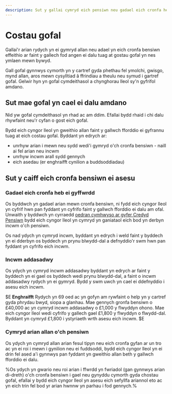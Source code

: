 ```yaml
---
description: Sut y gallai cymryd eich pensiwn neu gadael eich cronfa heb ei gyffwrdd effeithio ar faint fydd yn rhaid i chi ei dalu am ofal.
---
```


# Costau gofal

Gallai'r arian rydych yn ei gymryd allan neu adael yn eich cronfa bensiwn effeithio ar faint y gallech fod angen ei dalu tuag at gostau gofal yn nes ymlaen mewn bywyd.

Gall gofal gynnwys cymorth yn y cartref gyda phethau fel ymolchi, gwisgo, mynd allan, aros mewn cysylltiad â ffrindiau a theulu neu symud i gartref gofal. Gelwir hyn yn gofal cymdeithasol a chynghorau lleol sy'n gyfrifol amdano.

## Sut mae gofal yn cael ei dalu amdano

Nid yw gofal cymdeithasol yn rhad ac am ddim. Efallai bydd rhaid i chi dalu rhywfaint neu'r cyfan o gost eich gofal.

Bydd eich cyngor lleol yn gweithio allan faint y gallwch fforddio ei gyfrannu tuag at eich costau gofal. Byddant yn edrych ar:

- unrhyw arian i mewn neu sydd wedi'i gymryd o'ch cronfa bensiwn - naill ai fel arian neu incwm
- unrhyw incwm arall sydd gennych
- eich asedau (er enghraifft cynilion a buddsoddiadau)

## Sut y caiff eich cronfa bensiwn ei asesu

### Gadael eich cronfa heb ei gyffwrdd

Os byddwch yn gadael arian mewn cronfa bensiwn, ni fydd eich cyngor lleol yn cyfrif hwn pan fyddant yn cyfrifo faint y gallwch fforddio ei dalu am ofal. Unwaith y byddwch yn cyrraedd [oedran cymhwyso ar gyfer Credyd Pensiwn](https://www.gov.uk/calculate-state-pension) bydd eich cyngor lleol yn cymryd yn ganiataol eich bod yn derbyn incwm o'ch pensiwn.

Os nad ydych yn cymryd incwm, byddant yn edrych i weld faint y byddech yn ei dderbyn os byddech yn prynu blwydd-dal a defnyddio'r swm hwn pan fyddant yn cyfrifo eich incwm.

### Incwm addasadwy

Os ydych yn cymryd incwm addasadwy byddant yn edrych ar faint y byddech yn ei gael os byddech wedi prynu blwydd-dal, a faint o incwm addasadwy rydych yn ei gymryd. Bydd y swm uwch yn cael ei ddefnyddio i asesu eich incwm.

$E
**Enghraifft**
Rydych yn 69 oed ac yn gofyn am rywfaint o help yn y cartref gyda phrydau bwyd, siopa a glanhau. Mae gennych gronfa bensiwn o £40,000 ac yn cymryd incwm addasadwy o £1,000 y flwyddyn ohono. Mae eich cyngor lleol wedi cyfrifo y gallech gael £1,800 y flwyddyn o flwydd-dal. Byddant yn cymryd £1,800 i ystyriaeth wrth asesu eich incwm.
$E

### Cymryd arian allan o'ch pensiwn

Os ydych yn cymryd allan arian fesul tipyn neu eich cronfa gyfan ar un tro ac yn ei roi i mewn i gynilion neu ei fuddsoddi, bydd eich cyngor lleol yn ei drin fel ased a'i gynnwys pan fyddant yn gweithio allan beth y gallwch fforddio ei dalu.

%Os ydych yn gwario neu roi arian i ffwrdd yn fwriadol (gan gynnwys arian di-dreth) o'ch cronfa bensiwn i gael neu gynyddu cymorth gyda chostau gofal, efallai y bydd eich cyngor lleol yn asesu eich sefyllfa ariannol eto ac yn eich trin fel bod yr arian hwnnw yn parhau i fod gennych.%
